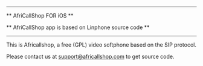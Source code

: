 ********************************
** AfriCallShop FOR iOS **

** AfriCallShop app is based on Linphone source code **
********************************

This is Africallshop, a free (GPL) video softphone based on the SIP protocol.

Please contact us at support@africallshop.com to get source code.

